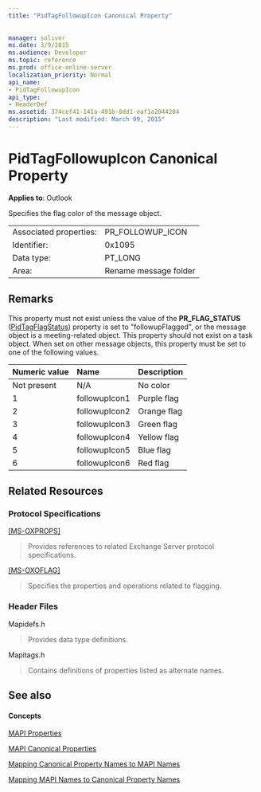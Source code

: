 ```yaml
---
title: "PidTagFollowupIcon Canonical Property"
 
 
manager: soliver
ms.date: 3/9/2015
ms.audience: Developer
ms.topic: reference
ms.prod: office-online-server
localization_priority: Normal
api_name:
- PidTagFollowupIcon
api_type:
- HeaderDef
ms.assetid: 374cef41-141a-491b-8dd1-eaf1a2044204
description: "Last modified: March 09, 2015"
---
```


# PidTagFollowupIcon Canonical Property

  
  
**Applies to**: Outlook 
  
Specifies the flag color of the message object.
  
|||
|:-----|:-----|
|Associated properties:  <br/> |PR_FOLLOWUP_ICON  <br/> |
|Identifier:  <br/> |0x1095  <br/> |
|Data type:  <br/> |PT_LONG  <br/> |
|Area:  <br/> |Rename message folder  <br/> |
   
## Remarks

This property must not exist unless the value of the **PR_FLAG_STATUS** ([PidTagFlagStatus](pidtagflagstatus-canonical-property.md)) property is set to "followupFlagged", or the message object is a meeting-related object. This property should not exist on a task object. When set on other message objects, this property must be set to one of the following values.
  
|**Numeric value**|**Name**|**Description**|
|:-----|:-----|:-----|
|Not present  <br/> |N/A  <br/> |No color  <br/> |
|1  <br/> |followupIcon1  <br/> |Purple flag  <br/> |
|2  <br/> |followupIcon2  <br/> |Orange flag  <br/> |
|3  <br/> |followupIcon3  <br/> |Green flag  <br/> |
|4  <br/> |followupIcon4  <br/> |Yellow flag  <br/> |
|5  <br/> |followupIcon5  <br/> |Blue flag  <br/> |
|6  <br/> |followupIcon6  <br/> |Red flag  <br/> |
   
## Related Resources

### Protocol Specifications

[[MS-OXPROPS]](http://msdn.microsoft.com/library/f6ab1613-aefe-447d-a49c-18217230b148%28Office.15%29.aspx)
  
> Provides references to related Exchange Server protocol specifications.
    
[[MS-OXOFLAG]](http://msdn.microsoft.com/library/f1e50be4-ed30-4c2a-b5cb-8ff3aaaf9b91%28Office.15%29.aspx)
  
> Specifies the properties and operations related to flagging.
    
### Header Files

Mapidefs.h
  
> Provides data type definitions.
    
Mapitags.h
  
> Contains definitions of properties listed as alternate names.
    
## See also

#### Concepts

[MAPI Properties](mapi-properties.md)
  
[MAPI Canonical Properties](mapi-canonical-properties.md)
  
[Mapping Canonical Property Names to MAPI Names](mapping-canonical-property-names-to-mapi-names.md)
  
[Mapping MAPI Names to Canonical Property Names](mapping-mapi-names-to-canonical-property-names.md)

